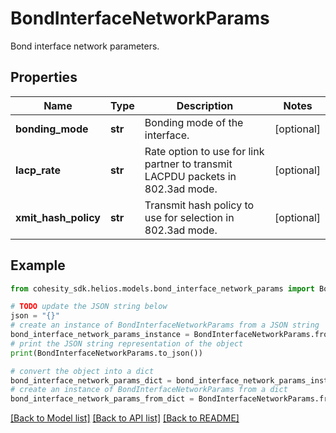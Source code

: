 # BondInterfaceNetworkParams

Bond interface network parameters.

## Properties

Name | Type | Description | Notes
------------ | ------------- | ------------- | -------------
**bonding_mode** | **str** | Bonding mode of the interface. | [optional] 
**lacp_rate** | **str** | Rate option to use for link partner to transmit LACPDU packets in 802.3ad mode. | [optional] 
**xmit_hash_policy** | **str** | Transmit hash policy to use for selection in 802.3ad mode. | [optional] 

## Example

```python
from cohesity_sdk.helios.models.bond_interface_network_params import BondInterfaceNetworkParams

# TODO update the JSON string below
json = "{}"
# create an instance of BondInterfaceNetworkParams from a JSON string
bond_interface_network_params_instance = BondInterfaceNetworkParams.from_json(json)
# print the JSON string representation of the object
print(BondInterfaceNetworkParams.to_json())

# convert the object into a dict
bond_interface_network_params_dict = bond_interface_network_params_instance.to_dict()
# create an instance of BondInterfaceNetworkParams from a dict
bond_interface_network_params_from_dict = BondInterfaceNetworkParams.from_dict(bond_interface_network_params_dict)
```
[[Back to Model list]](../README.md#documentation-for-models) [[Back to API list]](../README.md#documentation-for-api-endpoints) [[Back to README]](../README.md)



